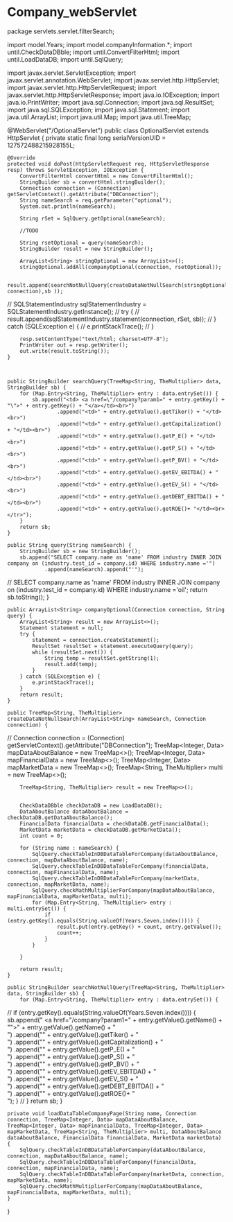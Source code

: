 # Company_webServlet

package servlets.servlet.filterSearch;

import model.Years;
import model.companyInformation.*;
import until.CheckDataDBble;
import until.ConvertFilterHtml;
import until.LoadDataDB;
import until.SqlQuery;

import javax.servlet.ServletException;
import javax.servlet.annotation.WebServlet;
import javax.servlet.http.HttpServlet;
import javax.servlet.http.HttpServletRequest;
import javax.servlet.http.HttpServletResponse;
import java.io.IOException;
import java.io.PrintWriter;
import java.sql.Connection;
import java.sql.ResultSet;
import java.sql.SQLException;
import java.sql.Statement;
import java.util.ArrayList;
import java.util.Map;
import java.util.TreeMap;

@WebServlet("/OptionalServlet")
public class OptionalServlet extends HttpServlet {
    private static final long serialVersionUID = 127572488215928155L;

    @Override
    protected void doPost(HttpServletRequest req, HttpServletResponse resp) throws ServletException, IOException {
        ConvertFilterHtml convertHtml = new ConvertFilterHtml();
        StringBuilder sb = convertHtml.stringBuilder();
        Connection connection = (Connection) getServletContext().getAttribute("DBConnection");
        String nameSearch = req.getParameter("optional");
        System.out.println(nameSearch);

        String rSet = SqlQuery.getOptional(nameSearch);

        //TODO

        String rsetOptional = query(nameSearch);
        StringBuilder result = new StringBuilder();

        ArrayList<String> stringOptional = new ArrayList<>();
        stringOptional.addAll(companyOptional(connection, rsetOptional));

        result.append(searchNotNullQuery(createDataNotNullSearch(stringOptional, connection),sb ));

//        SQLStatementIndustry sqlStatementIndustry = SQLStatementIndustry.getInstance();
//        try {
//            result.append(sqlStatementIndustry.statement(connection, rSet, sb));
//        } catch (SQLException e) {
//            e.printStackTrace();
//        }


        resp.setContentType("text/html; charset=UTF-8");
        PrintWriter out = resp.getWriter();
        out.write(result.toString());
    }



    public StringBuilder searchQuery(TreeMap<String, TheMultiplier> data, StringBuilder sb) {
        for (Map.Entry<String, TheMultiplier> entry : data.entrySet()) {
            sb.append("<td> <a href=\"/company?param1=" + entry.getKey() + "\">" + entry.getKey() + "</a></td><br>")
                    .append("<td>" + entry.getValue().getTiker() + "</td><br>")
                    .append("<td>" + entry.getValue().getCapitalization() + "</td><br>")
                    .append("<td>" + entry.getValue().getP_E() + "</td><br>")
                    .append("<td>" + entry.getValue().getP_S() + "</td><br>")
                    .append("<td>" + entry.getValue().getP_BV() + "</td><br>")
                    .append("<td>" + entry.getValue().getEV_EBITDA() + "</td><br>")
                    .append("<td>" + entry.getValue().getEV_S() + "</td><br>")
                    .append("<td>" + entry.getValue().getDEBT_EBITDA() + "</td><br>")
                    .append("<td>" + entry.getValue().getROE()+ "</td><br></tr>");
        }
        return sb;
    }

    public String query(String nameSearch) {
        StringBuilder sb = new StringBuilder();
        sb.append("SELECT company.name as 'name' FROM industry INNER JOIN company on (industry.test_id = company.id) WHERE industry.name ='")
                .append(nameSearch).append("'");
//        SELECT company.name as 'name' FROM industry INNER JOIN company on (industry.test_id = company.id) WHERE industry.name ='oil';
        return sb.toString();
    }

    public ArrayList<String> companyOptional(Connection connection, String query) {
        ArrayList<String> result = new ArrayList<>();
        Statement statement = null;
        try {
            statement = connection.createStatement();
            ResultSet resultSet = statement.executeQuery(query);
            while (resultSet.next()) {
                String temp = resultSet.getString(1);
                result.add(temp);
            }
        } catch (SQLException e) {
            e.printStackTrace();
        }
        return result;
    }

    public TreeMap<String, TheMultiplier> createDataNotNullSearch(ArrayList<String> nameSearch, Connection connection) {
//        Connection connection = (Connection) getServletContext().getAttribute("DBConnection");
        TreeMap<Integer, Data> mapDataAboutBalance = new TreeMap<>();
        TreeMap<Integer, Data> mapFinancialData = new TreeMap<>();
        TreeMap<Integer, Data> mapMarketData = new TreeMap<>();
        TreeMap<String, TheMultiplier> multi = new TreeMap<>();

        TreeMap<String, TheMultiplier> result = new TreeMap<>();


        CheckDataDBble checkDataDB = new LoadDataDB();
        DataAboutBalance dataAboutBalance = checkDataDB.getDataAboutBalance();
        FinancialData financialData = checkDataDB.getFinancialData();
        MarketData marketData = checkDataDB.getMarketData();
        int count = 0;

        for (String name : nameSearch) {
            SqlQuery.checkTableInDBDataTableForCompany(dataAboutBalance, connection, mapDataAboutBalance, name);
            SqlQuery.checkTableInDBDataTableForCompany(financialData, connection, mapFinancialData, name);
            SqlQuery.checkTableInDBDataTableForCompany(marketData, connection, mapMarketData, name);
            SqlQuery.checkMathMultiplierForCompany(mapDataAboutBalance, mapFinancialData, mapMarketData, multi);
            for (Map.Entry<String, TheMultiplier> entry : multi.entrySet()) {
                if (entry.getKey().equals(String.valueOf(Years.Seven.index()))) {
                    result.put(entry.getKey() + count, entry.getValue());
                    count++;
                }
            }

        }

        return result;
    }

    public StringBuilder searchNotNullQuery(TreeMap<String, TheMultiplier> data, StringBuilder sb) {
        for (Map.Entry<String, TheMultiplier> entry : data.entrySet()) {
//            if (entry.getKey().equals(String.valueOf(Years.Seven.index()))) {
                sb.append("<td> <a href=\"/company?param1=" + entry.getValue().getName() + "\">" + entry.getValue().getName() + "</a></td><br>")
                        .append("<td>" + entry.getValue().getTiker() + "</td><br>")
                        .append("<td>" + entry.getValue().getCapitalization() + "</td><br>")
                        .append("<td>" + entry.getValue().getP_E() + "</td><br>")
                        .append("<td>" + entry.getValue().getP_S() + "</td><br>")
                        .append("<td>" + entry.getValue().getP_BV() + "</td><br>")
                        .append("<td>" + entry.getValue().getEV_EBITDA() + "</td><br>")
                        .append("<td>" + entry.getValue().getEV_S() + "</td><br>")
                        .append("<td>" + entry.getValue().getDEBT_EBITDA() + "</td><br>")
                        .append("<td>" + entry.getValue().getROE()+ "</td><br></tr>");
            }
//        }
        return sb;
    }

    private void loadDataTableCompanyPage(String name, Connection connection, TreeMap<Integer, Data> mapDataAboutBalance, TreeMap<Integer, Data> mapFinancialData, TreeMap<Integer, Data> mapMarketData, TreeMap<String, TheMultiplier> multi, DataAboutBalance dataAboutBalance, FinancialData financialData, MarketData marketData) {
        SqlQuery.checkTableInDBDataTableForCompany(dataAboutBalance, connection, mapDataAboutBalance, name);
        SqlQuery.checkTableInDBDataTableForCompany(financialData, connection, mapFinancialData, name);
        SqlQuery.checkTableInDBDataTableForCompany(marketData, connection, mapMarketData, name);
        SqlQuery.checkMathMultiplierForCompany(mapDataAboutBalance, mapFinancialData, mapMarketData, multi);
    }


}





